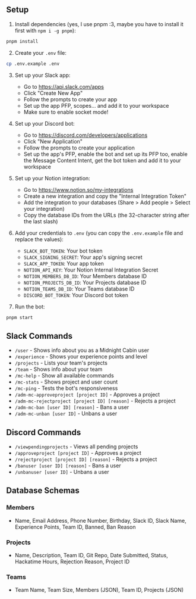 ## Setup

1. Install dependencies (yes, I use pnpm :3, maybe you have to install it first with `npm i -g pnpm`):
```bash
pnpm install
```

2. Create your `.env` file:
```bash
cp .env.example .env
```

3. Set up your Slack app:
   - Go to https://api.slack.com/apps
   - Click "Create New App"
   - Follow the prompts to create your app
   - Set up the app PFP, scopes... and add it to your workspace
   - Make sure to enable socket mode!

4. Set up your Discord bot:
   - Go to https://discord.com/developers/applications
   - Click "New Application"
   - Follow the prompts to create your application
   - Set up the app's PFP, enable the bot and set up its PFP too, enable the Message Content Intent, get the bot token and add it to your workspace

5. Set up your Notion integration:
   - Go to https://www.notion.so/my-integrations
   - Create a new integration and copy the "Internal Integration Token"
   - Add the integration to your databases (Share > Add people > Select your integration)
   - Copy the database IDs from the URLs (the 32-character string after the last slash)

6. Add your credentials to `.env` (you can copy the `.env.example` file and replace the values):
   - `SLACK_BOT_TOKEN`: Your bot token
   - `SLACK_SIGNING_SECRET`: Your app's signing secret
   - `SLACK_APP_TOKEN`: Your app token
   - `NOTION_API_KEY`: Your Notion Internal Integration Secret
   - `NOTION_MEMBERS_DB_ID`: Your Members database ID
   - `NOTION_PROJECTS_DB_ID`: Your Projects database ID
   - `NOTION_TEAMS_DB_ID`: Your Teams database ID
   - `DISCORD_BOT_TOKEN`: Your Discord bot token

7. Run the bot:
```bash
pnpm start
```

## Slack Commands

- `/user` - Shows info about you as a Midnight Cabin user
- `/experience` - Shows your experience points and level
- `/projects` - Lists your team's projects
- `/team` - Shows info about your team
- `/mc-help` - Show all available commands
- `/mc-stats` - Shows project and user count
- `/mc-ping` - Tests the bot's responsiveness
- `/adm-mc-approveproject [project ID]` - Approves a project
- `/adm-mc-rejectproject [project ID] [reason]` - Rejects a project
- `/adm-mc-ban [user ID] [reason]` - Bans a user
- `/adm-mc-unban [user ID]` - Unbans a user

## Discord Commands

- `/viewpendingprojects` - Views all pending projects
- `/approveproject [project ID]` - Approves a project
- `/rejectproject [project ID] [reason]` - Rejects a project
- `/banuser [user ID] [reason]` - Bans a user
- `/unbanuser [user ID]` - Unbans a user

## Database Schemas

### Members
- Name, Email Address, Phone Number, Birthday, Slack ID, Slack Name, Experience Points, Team ID, Banned, Ban Reason

### Projects
- Name, Description, Team ID, Git Repo, Date Submitted, Status, Hackatime Hours, Rejection Reason, Project ID

### Teams
- Team Name, Team Size, Members (JSON), Team ID, Projects (JSON)

